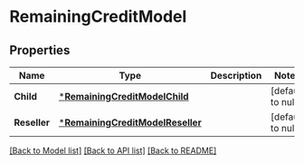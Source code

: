 # RemainingCreditModel

## Properties
Name | Type | Description | Notes
------------ | ------------- | ------------- | -------------
**Child** | [***RemainingCreditModelChild**](remainingCreditModelChild.md) |  | [default to null]
**Reseller** | [***RemainingCreditModelReseller**](remainingCreditModelReseller.md) |  | [default to null]

[[Back to Model list]](../README.md#documentation-for-models) [[Back to API list]](../README.md#documentation-for-api-endpoints) [[Back to README]](../README.md)


